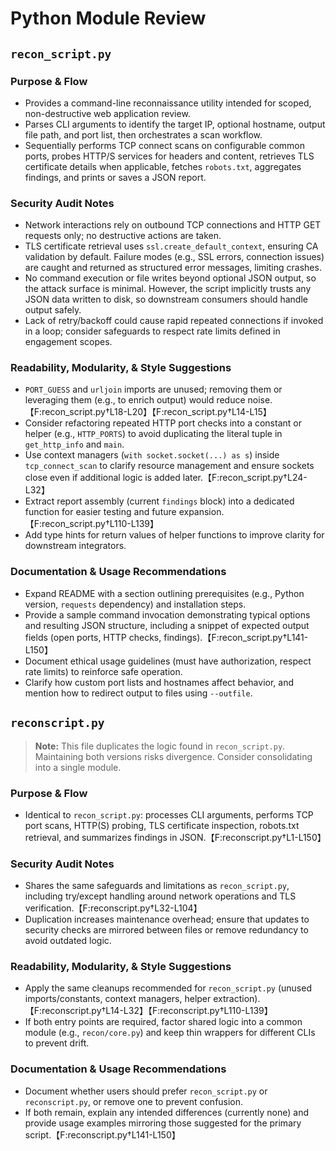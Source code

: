 # Python Module Review

## `recon_script.py`

### Purpose & Flow
- Provides a command-line reconnaissance utility intended for scoped, non-destructive web application review.
- Parses CLI arguments to identify the target IP, optional hostname, output file path, and port list, then orchestrates a scan workflow.
- Sequentially performs TCP connect scans on configurable common ports, probes HTTP/S services for headers and content, retrieves TLS certificate details when applicable, fetches `robots.txt`, aggregates findings, and prints or saves a JSON report.

### Security Audit Notes
- Network interactions rely on outbound TCP connections and HTTP GET requests only; no destructive actions are taken.
- TLS certificate retrieval uses `ssl.create_default_context`, ensuring CA validation by default. Failure modes (e.g., SSL errors, connection issues) are caught and returned as structured error messages, limiting crashes.
- No command execution or file writes beyond optional JSON output, so the attack surface is minimal. However, the script implicitly trusts any JSON data written to disk, so downstream consumers should handle output safely.
- Lack of retry/backoff could cause rapid repeated connections if invoked in a loop; consider safeguards to respect rate limits defined in engagement scopes.

### Readability, Modularity, & Style Suggestions
- `PORT_GUESS` and `urljoin` imports are unused; removing them or leveraging them (e.g., to enrich output) would reduce noise.【F:recon_script.py†L18-L20】【F:recon_script.py†L14-L15】
- Consider refactoring repeated HTTP port checks into a constant or helper (e.g., `HTTP_PORTS`) to avoid duplicating the literal tuple in `get_http_info` and `main`.
- Use context managers (`with socket.socket(...) as s`) inside `tcp_connect_scan` to clarify resource management and ensure sockets close even if additional logic is added later.【F:recon_script.py†L24-L32】
- Extract report assembly (current `findings` block) into a dedicated function for easier testing and future expansion.【F:recon_script.py†L110-L139】
- Add type hints for return values of helper functions to improve clarity for downstream integrators.

### Documentation & Usage Recommendations
- Expand README with a section outlining prerequisites (e.g., Python version, `requests` dependency) and installation steps.
- Provide a sample command invocation demonstrating typical options and resulting JSON structure, including a snippet of expected output fields (open ports, HTTP checks, findings).【F:recon_script.py†L141-L150】
- Document ethical usage guidelines (must have authorization, respect rate limits) to reinforce safe operation.
- Clarify how custom port lists and hostnames affect behavior, and mention how to redirect output to files using `--outfile`.

## `reconscript.py`

> **Note:** This file duplicates the logic found in `recon_script.py`. Maintaining both versions risks divergence. Consider consolidating into a single module.

### Purpose & Flow
- Identical to `recon_script.py`: processes CLI arguments, performs TCP port scans, HTTP(S) probing, TLS certificate inspection, robots.txt retrieval, and summarizes findings in JSON.【F:reconscript.py†L1-L150】

### Security Audit Notes
- Shares the same safeguards and limitations as `recon_script.py`, including try/except handling around network operations and TLS verification.【F:reconscript.py†L32-L104】
- Duplication increases maintenance overhead; ensure that updates to security checks are mirrored between files or remove redundancy to avoid outdated logic.

### Readability, Modularity, & Style Suggestions
- Apply the same cleanups recommended for `recon_script.py` (unused imports/constants, context managers, helper extraction).【F:reconscript.py†L14-L32】【F:reconscript.py†L110-L139】
- If both entry points are required, factor shared logic into a common module (e.g., `recon/core.py`) and keep thin wrappers for different CLIs to prevent drift.

### Documentation & Usage Recommendations
- Document whether users should prefer `recon_script.py` or `reconscript.py`, or remove one to prevent confusion.
- If both remain, explain any intended differences (currently none) and provide usage examples mirroring those suggested for the primary script.【F:reconscript.py†L141-L150】

